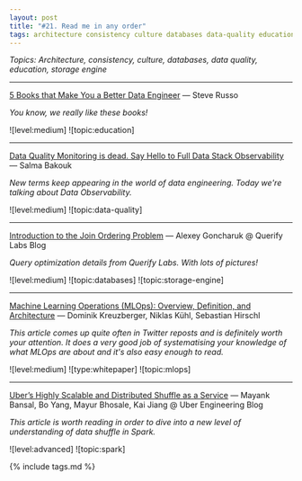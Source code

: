 ```yaml
---
layout: post
title: "#21. Read me in any order"
tags: architecture consistency culture databases data-quality education storage-engine
---
```


*Topics: Architecture, consistency, culture, databases, data quality, education, storage engine*

<!--cut-->

---

[5 Books that Make You a Better Data Engineer](https://medium.com/@sjrusso/5-books-that-make-you-a-better-data-engineer-5c8c9b24aff8) — Steve Russo

*You know, we really like these books!*

![level:medium] ![topic:education]

---

[Data Quality Monitoring is dead. Say Hello to Full Data Stack Observability](https://medium.com/@salmabakouk/data-quality-monitoring-is-dead-say-hello-to-full-data-stack-observability-f73cac27ea52) — Salma Bakouk

*New terms keep appearing in the world of data engineering. Today we're talking about Data Observability.*

![level:medium] ![topic:data-quality]

---

[Introduction to the Join Ordering Problem](https://www.querifylabs.com/blog/introduction-to-the-join-ordering-problem) — Alexey Goncharuk @ Querify Labs Blog

*Query optimization details from Querify Labs. With lots of pictures!*

![level:medium] ![topic:databases] ![topic:storage-engine]

---

[Machine Learning Operations (MLOps): Overview, Definition, and Architecture](https://arxiv.org/pdf/2205.02302.pdf) — Dominik Kreuzberger, Niklas Kühl, Sebastian Hirschl

*This article comes up quite often in Twitter reposts and is definitely worth your attention. It does a very good job of systematising your knowledge of what MLOps are about and it's also easy enough to read.*

![level:medium] ![type:whitepaper] ![topic:mlops]

---

[Uber’s Highly Scalable and Distributed Shuffle as a Service](https://eng.uber.com/ubers-highly-scalable-and-distributed-shuffle-as-a-service/) — Mayank Bansal, Bo Yang, Mayur Bhosale, Kai Jiang @ Uber Engineering Blog

*This article is worth reading in order to dive into a new level of understanding of data shuffle in Spark.*

![level:advanced] ![topic:spark]

{% include tags.md %}
